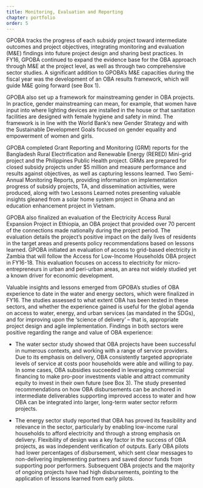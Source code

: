 ```yaml
---
title: Monitoring, Evaluation and Reporting
chapter: portfolio
order: 5
---
```


GPOBA tracks the progress of each subsidy project toward intermediate outcomes and project objectives, integrating monitoring and evaluation (M&E) findings into future project design and sharing best practices. In FY16, GPOBA continued to expand the evidence base for the OBA approach through M&E at the project level, as well as through two comprehensive sector studies. A significant addition to GPOBA’s M&E capacities during the fiscal year was the development of an OBA results framework, which will guide M&E going forward (see Box 1).

GPOBA also set up a framework for mainstreaming gender in OBA projects. In practice, gender mainstreaming can mean, for example, that women have input into where lighting devices are installed in the house or that sanitation facilities are designed with female hygiene and safety in mind. The framework is in line with the World Bank’s new Gender Strategy and with the Sustainable Development Goals focused on gender equality and empowerment of women and girls. 

GPOBA completed Grant Reporting and Monitoring (GRM) reports for the Bangladesh Rural Electrification and Renewable Energy (RERED) Mini-grid project and the Philippines Public Health project. GRMs are prepared for closed subsidy projects under $5 million and measure performance and results against objectives, as well as capturing lessons learned. Two Semi-Annual Monitoring Reports, providing information on implementation progress of subsidy projects, TA, and dissemination activities, were produced, along with two Lessons Learned notes presenting valuable insights gleaned from a solar home system project in Ghana and an education enhancement project in Vietnam. 

GPOBA also finalized an evaluation of the Electricity Access Rural Expansion Project in Ethiopia, an OBA project that provided over 70 percent of the connections made nationally during the project period. The evaluation details the project’s positive impact on the daily lives of residents in the target areas and presents policy recommendations based on lessons learned. GPOBA initiated an evaluation of access to grid-based electricity in Zambia that will follow the Access for Low-Income Households OBA project in FY16-18. This evaluation focuses on access to electricity for micro-entrepreneurs in urban and peri-urban areas, an area not widely studied yet a known driver for economic development. 

Valuable insights and lessons emerged from GPOBA’s studies of OBA experience to date in the water and energy sectors, which were finalized in FY16. The studies assessed to what extent OBA has been tested in these sectors, and whether the experience gained is useful for the global agenda on access to water, energy, and urban services (as mandated in the SDGs), and for improving upon the ‘science of delivery’ – that is, appropriate project design and agile implementation. Findings in both sectors were positive regarding the range and value of OBA experience:  

* The water sector study showed that OBA projects have been successful in numerous contexts, and working with a range of service providers. Due to its emphasis on delivery, OBA consistently targeted appropriate levels of service at costs poor households were able and willing to pay. In some cases, OBA subsidies succeeded in leveraging commercial financing to make pro-poor investments viable and attract community equity to invest in their own future (see Box 3). The study presented recommendations on how OBA disbursements can be anchored in intermediate deliverables supporting improved access to water and how OBA can be integrated into larger, long-term water sector reform projects. 

* The energy sector study reported that OBA has proved its feasibility and relevance in the sector, particularly by enabling low-income rural households to afford electricity and through a strong emphasis on delivery. Flexibility of design was a key factor in the success of OBA projects, as was independent verification of outputs. Early OBA pilots had lower percentages of disbursement, which sent clear messages to non-delivering implementing partners and saved donor funds from supporting poor performers. Subsequent OBA projects and the majority of ongoing projects have had high disbursements, pointing to the application of lessons learned from early pilots. 
